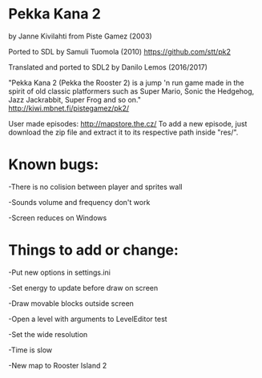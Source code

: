 # Pekka Kana 2
by Janne Kivilahti from Piste Gamez (2003)

Ported to SDL by Samuli Tuomola (2010)
https://github.com/stt/pk2

Translated and ported to SDL2 by Danilo Lemos (2016/2017)

"Pekka Kana 2 (Pekka the Rooster 2) is a jump 'n run game made in the spirit of old classic platformers such as Super Mario, Sonic the Hedgehog, Jazz Jackrabbit, Super Frog and so on."
http://kiwi.mbnet.fi/pistegamez/pk2/

User made episodes:
http://mapstore.the.cz/
To add a new episode, just download the zip file and extract it to its respective path inside "res/".


# Known bugs:
 -There is no colision between player and sprites wall

 -Sounds volume and frequency don't work

 -Screen reduces on Windows

# Things to add or change:
 -Put new options in settings.ini

 -Set energy to update before draw on screen

 -Draw movable blocks outside screen

 -Open a level with arguments to LevelEditor test

 -Set the wide resolution

 -Time is slow

 -New map to Rooster Island 2
